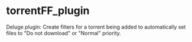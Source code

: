 # torrentFF_plugin
Deluge plugin: Create filters for a torrent being added to automatically set files to "Do not download" or "Normal" priority.
